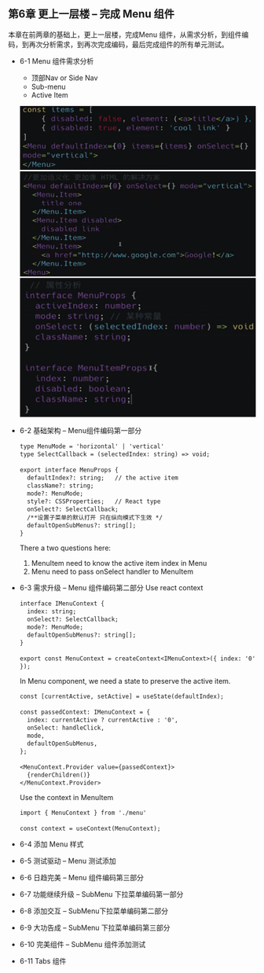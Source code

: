 ##  第6章 更上一层楼 – 完成 Menu 组件
本章在前两章的基础上，更上一层楼，完成Menu 组件，从需求分析，到组件编码，到再次分析需求，到再次完成编码，最后完成组件的所有单元测试。

- 6-1 Menu 组件需求分析

  - 顶部Nav or Side Nav
  - Sub-menu
  - Active Item

  ![](./_images/menu-design-1.png)
  ![](./_images/menu-design-2.png)
  ![](./_images/menu-props.png)
  
- 6-2 基础架构 – Menu组件编码第一部分
  ```
  type MenuMode = 'horizontal' | 'vertical'
  type SelectCallback = (selectedIndex: string) => void;

  export interface MenuProps {
    defaultIndex?: string;   // the active item
    className?: string;
    mode?: MenuMode;
    style?: CSSProperties;   // React type
    onSelect?: SelectCallback; 
    /**设置子菜单的默认打开 只在纵向模式下生效 */
    defaultOpenSubMenus?: string[];
  }
  ```
  There a two questions here:
   1. MenuItem need to know the active item index in Menu
   2. Menu need to pass onSelect handler to MenuItem
  


- 6-3 需求升级 – Menu 组件编码第二部分
  Use react context 
  ```
  interface IMenuContext {
    index: string;
    onSelect?: SelectCallback;
    mode?: MenuMode;
    defaultOpenSubMenus?: string[];
  }

  export const MenuContext = createContext<IMenuContext>({ index: '0' });
  ```
  In Menu component, we need a state to preserve the active item.
  ```
  const [currentActive, setActive] = useState(defaultIndex);

  const passedContext: IMenuContext = {
    index: currentActive ? currentActive : '0',
    onSelect: handleClick,
    mode,
    defaultOpenSubMenus,
  };

  <MenuContext.Provider value={passedContext}>
    {renderChildren()}
  </MenuContext.Provider>
  ```

  Use the context in MenuItem
  ```
  import { MenuContext } from './menu'

  const context = useContext(MenuContext);

  ```

- 6-4 添加 Menu 样式
- 6-5 测试驱动 – Menu 测试添加
- 6-6 日趋完美 – Menu 组件编码第三部分
- 6-7 功能继续升级 – SubMenu 下拉菜单编码第一部分
- 6-8 添加交互 – SubMenu下拉菜单编码第二部分
- 6-9 大功告成 – SubMenu 下拉菜单编码第三部分
- 6-10 完美组件 – SubMenu 组件添加测试
- 6-11 Tabs 组件